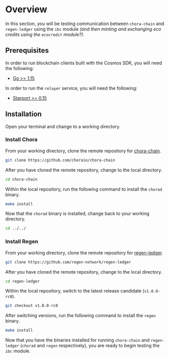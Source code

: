 # Overview

In this section, you will be testing communication between `chora-chain` and `regen-ledger` using the `ibc` module *(and then minting and exchanging eco credits using the `ecocredit` module?)*.

## Prerequisites

In order to run blockchain clients built with the Cosmos SDK, you will need the following:

- [Go >= 1.15](https://golang.org/doc/install)

In order to run the `relayer` service, you will need the following:

- [Starport >= 0.15](https://github.com/tendermint/starport)

## Installation

Open your terminal and change to a working directory.

### Install Chora

From your working directory, clone the remote repository for [chora-chain](https://github.com/choraio/chora-chain).

```sh
git clone https://github.com/choraio/chora-chain
```

After you have cloned the remote repository, change to the local directory.

```sh
cd chora-chain
```

Within the local repository, run the following command to install the `chorad` binary.

```sh
make install
```

Now that the `chorad` binary is installed, change back to your working directory.

```sh
cd ../../
```

### Install Regen

From your working directory, clone the remote repository for [regen-ledger](https://github.com/regen-network/regen-ledger).

```sh
git clone https://github.com/regen-network/regen-ledger
```

After you have cloned the remote repository, change to the local directory.

```sh
cd regen-ledger
```

Within the local repository, switch to the latest release candidate (`v1.0.0-rc0`).

```sh
git checkout v1.0.0-rc0
```

After switching versions, run the following command to install the `regen` binary.

```sh
make install
```

Now that you have the binaries installed for running `chora-chain` and `regen-ledger` (`chorad` and `regen` respectively), you are ready to begin testing the `ibc` module.